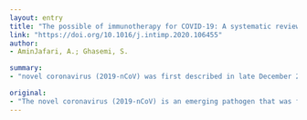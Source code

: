 ```yaml
---
layout: entry
title: "The possible of immunotherapy for COVID-19: A systematic review"
link: "https://doi.org/10.1016/j.intimp.2020.106455"
author:
- AminJafari, A.; Ghasemi, S.

summary:
- "novel coronavirus (2019-nCoV) was first described in late December 2019. It causes a severe respiratory infection in humans. The immunotherapy is an effective method for fighting against similar viral infections such as SARS-CoV, and MERS. These methods include several types of vaccines, monoclonal antibody candidates, and etc. This systematic review article was designed to evaluate the existing evidence and experience related to immunotherapy."

original:
- "The novel coronavirus (2019-nCoV) is an emerging pathogen that was first described in late December 2019 and causes a severe respiratory infection in humans. Since the outbreak of COVID-19, international attention has raised to develop treatment and control options such as types of immunotherapies. The immunotherapy is an effective method for fighting against similar viral infections such as SARS-CoV, and MERS-CoV. These methods include several types of vaccines, monoclonal antibody candidates, and etc. This systematic review article was designed to evaluate the existing evidence and experience related to immunotherapy for 2019-nCoV. Web of Science (ISI), PubMed, and Scopus databases were used to search for suitable keywords such as 2019-nCoV, novel coronavirus, Immunotherapy, interleukin, vaccine and the related words for relevant publications up to 24.3.2020. The present systematic review was performed based on PRISMA protocol. Data extraction and quality valuation of articles were performed by two reviewers. 51 articles were the results of the search and based on the inclusions and exclusions criteria, 7 articles were included in the final review. As a conclusion of these studies demonstrated that although no serious research has been done on this subject at the time of writing this article, similar studies on the related viruses showed notable results. So immunotherapy for this virus can also be a suitable option."
---
```


